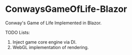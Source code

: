 # ConwaysGameOfLife-Blazor
Conway's Game of Life Implemented in Blazor.

TODO Lists:
1. Inject game core engine via DI.
2. WebGL implementation of rendering.
